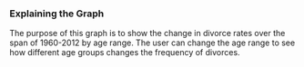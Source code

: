 ### Explaining the Graph
The purpose of this graph is to show the change in divorce rates over the span of 1960-2012 by age range. The user can change the age range to see how different age groups changes the frequency of divorces.

